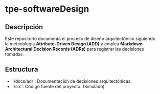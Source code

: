 # tpe-softwareDesign

## Descripción
Este repositorio documenta el proceso de diseño arquitectónico siguiendo la metodología **Attribute-Driven Design (ADD)** y emplea **Markdown Architectural Decision Records (ADRs)** para registrar las decisiones tomadas.

## Estructura
 - '/docs/adr': Documentación de decisiones arquitectónicas.
 - '/src': Código fuente del proyecto. (Simulado)
